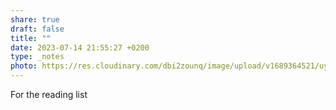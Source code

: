 ```yaml
---
share: true
draft: false
title: ""
date: 2023-07-14 21:55:27 +0200
type: _notes
photo: https://res.cloudinary.com/dbi2zounq/image/upload/v1689364521/uynichnyrqrkvsqa6msr.jpg
---
```


For the reading list
